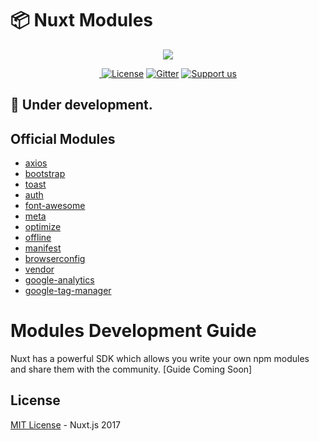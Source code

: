 # 📦 Nuxt Modules

<p align="center"><img align="center" src="http://imgur.com/V4LtoII.png"/></p>
<p align="center">
  <a href="https://circleci.com/gh/nuxt/nuxt-modules">
    <img alt="" src="https://img.shields.io/circleci/project/github/nuxt/nuxt-modules/master.svg?style=flat-square">
  </a>
  <a href="https://github.com/nuxt/nuxt-modules"><img src="https://img.shields.io/npm/l/nuxt.svg?style=flat-square" alt="License"></a>
  <a href="https://gitter.im/nuxt/nuxt.js"><img src="https://img.shields.io/badge/GITTER-join%20chat-green.svg?style=flat-square" alt="Gitter"></a>
  <a href="https://donorbox.org/nuxt"><img src="https://img.shields.io/badge/Support%20us-donate-41B883.svg?style=flat-square" alt="Support us"></a>
</p>

## 🛑 Under development.

## Official Modules
- [axios](modules/axios)
- [bootstrap](modules/bootstrap-vue)
- [toast](modules/toast)
- [auth](modules/auth)
- [font-awesome](modules/font-awesome)
- [meta](modules/meta)
- [optimize](modules/optimize)
- [offline](modules/offline)
- [manifest](modules/manifest)
- [browserconfig](modules/browserconfig)
- [vendor](modules/vendor)
- [google-analytics](modules/google-analytics)
- [google-tag-manager](modules/google-tag-manager)

# Modules Development Guide
Nuxt has a powerful SDK which allows you write your own npm modules and share them with the community.
[Guide Coming Soon]

## License
[MIT License](LICENSE.md) - Nuxt.js 2017

